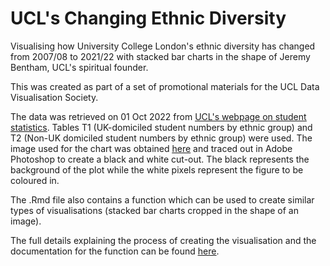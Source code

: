 # UCL's Changing Ethnic Diversity
Visualising how University College London's ethnic diversity has changed from 2007/08 to 2021/22 with stacked bar charts in the shape of Jeremy Bentham, UCL's spiritual founder.

This was created as part of a set of promotional materials for the UCL Data Visualisation Society. 

The data was retrieved on 01 Oct 2022 from <a href = "https://www.ucl.ac.uk/srs/student-statistics" target = "_blank"><u>UCL's webpage on student statistics</u></a>. Tables T1 (UK-domiciled student numbers by ethnic group) and T2 (Non-UK domiciled student numbers by ethnic group) were used. The image used for the chart was obtained <a href = "https://twitter.com/ucl/status/1232019125138051072/photo/1" target = "_blank"><u>here</u></a> and traced out in Adobe Photoshop to create a black and white cut-out. The black represents the background of the plot while the white pixels represent the figure to be coloured in.

The .Rmd file also contains a function which can be used to create similar types of visualisations (stacked bar charts cropped in the shape of an image).

The full details explaining the process of creating the visualisation and the documentation for the function can be found <a href = "https://brendonkoh-portfolio.netlify.app/projects/ucls-changing-ethnic-diversity/" target = "_blank"><u>here</u></a>.
